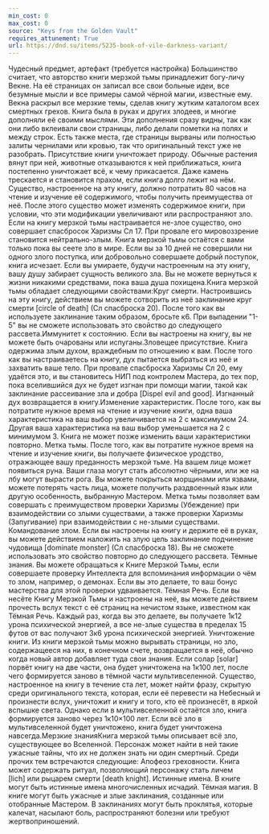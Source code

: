 ```yaml
---
min_cost: 0
max_cost: 0
source: "Keys from the Golden Vault"
requires_attunement: True
url: https://dnd.su/items/5235-book-of-vile-darkness-variant/
---
```


Чудесный предмет, артефакт (требуется настройка)
Большинство считает, что авторство книги мерзкой тьмы принадлежит богу-личу Векне. На её страницах он записал все свои больные идеи, все безумные мысли и все примеры самой чёрной магии, известные ему. Векна раскрыл все мерзкие темы, сделав книгу жутким каталогом всех смертных грехов.
Книга была в руках и других злодеев, и многие дополняли её своими мыслями. Эти дополнения сразу видны, так как они либо вклеивали свои страницы, либо делали пометки на полях и между строк. Есть также места, где страницы вырваны или полностью залиты чернилами или кровью, так что оригинальный текст уже не разобрать.
Присутствие книги уничтожает природу. Обычные растения вянут при ней, животные отказываются к ней приближаться, книга постепенно уничтожает всё, к чему прикасается. Даже камень трескается и становится прахом, если книга долго лежит на нём.
Существо, настроенное на эту книгу, должно потратить 80 часов на чтение и изучение её содержимого, чтобы получить преимущества от неё. После этого существо может изменять содержимое книги, при условии, что эти модификации увеличивают или распространяют зло.
Если на книгу мерзкой тьмы настраивается не-злое существо, оно совершает спасбросок Харизмы Сл 17. При провале его мировоззрение становится нейтрально-злым.
Книга мерзкой тьмы остаётся с вами только пока вы сеете зло в мире. Если вы за 10 дней не совершили ни одного злого поступка, или добровольно совершаете добрый поступок, книга исчезает. Если вы умираете, будучи настроенным на эту книгу, вашу душу забирает сущность великого зла. Вы не можете вернуться к жизни никакими средствами, пока ваша душа похищена.Книга мерзкой тьмы обладает следующими свойствами:Круг смерти. Настроившись на эту книгу, действием вы можете сотворить из неё заклинание круг смерти [circle of death] (Сл спасброска 20). После того как вы используете заклинание таким образом, бросьте к6. При выпадении "1-5" вы не сможете использовать это свойство до следующего рассвета.Иммунитет к состоянию. Если вы настроены на книгу, вы не можете быть очарованы или испуганы.Зловещее присутствие. Книга одержима злым духом, враждебным по отношению к вам. После того как вы настраиваетесь на книгу, дух пытается выбраться из неё и захватить ваше тело. При провале спасброска Харизмы Сл 20, ему удаётся это, и вы становитесь НИП под контролем Мастера, до тех пор, пока вселившийся дух не будет изгнан при помощи магии, такой как заклинание рассеивание зла и добра [Dispel evil and good]. Изгнанный дух возвращается в книгу.Изменение характеристик. После того, как вы потратите нужное время на чтение и изучение книги, одна ваша характеристика на ваш выбор увеличивается на 2 с максимумом 24. Другая ваша характеристика на ваш выбор уменьшается на 2 с минимумом 3. Книга не может позже изменить ваши характеристики повторно.
Метка тьмы. После того, как вы потратите нужное время на чтение и изучение книги, вы получаете физическое уродство, отражающее вашу преданность мерзкой тьме. На вашем лице может появиться руна. Ваши глаза могут стать абсолютно чёрными, или же на лбу могут вырасти рога. Вы можете покрыться морщинами или язвами, можете потерять часть лица, можете получить раздвоенный язык или другую особенность, выбранную Мастером. Метка тьмы позволяет вам совершать с преимуществом проверки Харизмы (Убеждение) при взаимодействии со злыми существами, а также проверки Харизмы (Запугивание) при взаимодействии с не-злыми существами.
Командование злом. Если вы настроены на книгу и держите её в руках, вы можете действием наложить на злую цель заклинание подчинение чудовища [dominate monster] (Сл спасброска 18). Вы не сможете использовать это свойство повторно до следующего рассвета.
Тёмные знания. Вы можете обращаться к Книге Мерзкой Тьмы, если совершаете проверку Интеллекта для вспоминания информации о чём то злом, например, о демонах. Если вы это делаете, то ваш бонус мастерства для этой проверки удваивается.
Тёмная Речь. Если вы несёте Книгу Мерзкой Тьмы и настроены на неё, вы можете действием прочесть вслух текст с её страниц на нечистом языке, известном как Тёмная Речь. Каждый раз, когда вы это делаете, вы получаете 1к12 урона психической энергией, а все не-злые существа в пределах 15 футов от вас получают 3к6 урона психической энергией.
Уничтожение книги. Из книги мерзкой тьмы можно вырывать страницы, но зло, содержащееся на них, в конечном счете, возвращается в неё, обычно когда новый автор добавляет туда свои знания. Если солар [solar] порвёт книгу на две части, она будет уничтожена на 1к100 лет, после чего формируется заново в тёмной части мультивселенной.
Существо, настроенное на книгу в течение ста лет, может найти фразу, скрытую среди оригинального текста, которая, если её перевести на Небесный и произнести вслух, уничтожит и книгу и того, кто её произнесёт, в яркой вспышке света.
Однако если в мультивселенной остаётся зло, книга формируется заново через 1к10×100 лет. Если всё зло в мультивселенной будет уничтожено, книга будет уничтожена навсегда.Мерзкие знанияКнига мерзкой тьмы описывает всё зло, существующее во Вселенной. Персонаж может найти в ней такие ужасные тайны, что их не должен знать ни один смертный. Среди прочих тем встречаются следующие:
Апофеоз греховности. Книга может содержать ритуал, позволяющий персонажу стать личем [lich] или рыцарем смерти [death knight].
Истинные имена. В книге могут быть истинные имена многочисленных исчадий.
Тёмная магия. В книге могут быть ужасные и злые заклинания, созданные или отобранные Мастером. В заклинаниях могут быть проклятья, которые калечат, насылают боль, распространяют болезни или требуют жертвоприношений.